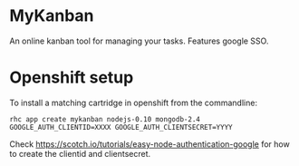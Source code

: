 
MyKanban
=============

An online kanban tool for managing your tasks. Features google SSO.


Openshift setup
=============

To install a matching cartridge in openshift from the commandline:
```
rhc app create mykanban nodejs-0.10 mongodb-2.4 GOOGLE_AUTH_CLIENTID=XXXX GOOGLE_AUTH_CLIENTSECRET=YYYY
```
Check https://scotch.io/tutorials/easy-node-authentication-google for how to create the clientid and clientsecret.
